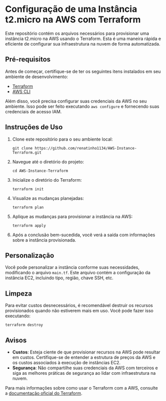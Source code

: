 # Configuração de uma Instância t2.micro na AWS com Terraform

Este repositório contém os arquivos necessários para provisionar uma instância t2.micro na AWS usando o Terraform. Esta é uma maneira rápida e eficiente de configurar sua infraestrutura na nuvem de forma automatizada.

## Pré-requisitos

Antes de começar, certifique-se de ter os seguintes itens instalados em seu ambiente de desenvolvimento:

- [Terraform](https://www.terraform.io/downloads.html)
- [AWS CLI](https://aws.amazon.com/cli/)

Além disso, você precisa configurar suas credenciais da AWS no seu ambiente. Isso pode ser feito executando `aws configure` e fornecendo suas credenciais de acesso IAM.

## Instruções de Uso

1. Clone este repositório para o seu ambiente local:

    ```
    git clone https://github.com/renatinho1134/AWS-Instance-Terraform.git
    ```

2. Navegue até o diretório do projeto:

    ```
    cd AWS-Instance-Terraform
    ```

3. Inicialize o diretório do Terraform:

    ```
    terraform init
    ```

4. Visualize as mudanças planejadas:

    ```
    terraform plan
    ```

5. Aplique as mudanças para provisionar a instância na AWS:

    ```
    terraform apply
    ```

6. Após a conclusão bem-sucedida, você verá a saída com informações sobre a instância provisionada.

## Personalização

Você pode personalizar a instância conforme suas necessidades, modificando o arquivo `main.tf`. Este arquivo contém a configuração da instância EC2, incluindo tipo, região, chave SSH, etc.

## Limpeza

Para evitar custos desnecessários, é recomendável destruir os recursos provisionados quando não estiverem mais em uso. Você pode fazer isso executando:
```
terraform destroy
```
## Avisos

- **Custos**: Esteja ciente de que provisionar recursos na AWS pode resultar em custos. Certifique-se de entender a estrutura de preços da AWS e os custos associados à execução de instâncias EC2.
- **Segurança**: Não compartilhe suas credenciais da AWS com terceiros e siga as melhores práticas de segurança ao lidar com infraestrutura na nuvem.

Para mais informações sobre como usar o Terraform com a AWS, consulte a [documentação oficial do Terraform](https://learn.hashicorp.com/collections/terraform/aws-get-started).

